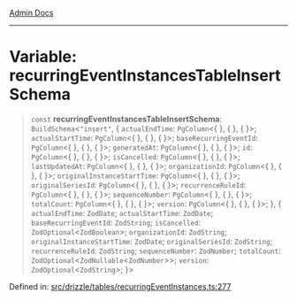 [Admin Docs](/)

***

# Variable: recurringEventInstancesTableInsertSchema

> `const` **recurringEventInstancesTableInsertSchema**: `BuildSchema`\<`"insert"`, \{ `actualEndTime`: `PgColumn`\<\{ \}, \{ \}, \{ \}\>; `actualStartTime`: `PgColumn`\<\{ \}, \{ \}, \{ \}\>; `baseRecurringEventId`: `PgColumn`\<\{ \}, \{ \}, \{ \}\>; `generatedAt`: `PgColumn`\<\{ \}, \{ \}, \{ \}\>; `id`: `PgColumn`\<\{ \}, \{ \}, \{ \}\>; `isCancelled`: `PgColumn`\<\{ \}, \{ \}, \{ \}\>; `lastUpdatedAt`: `PgColumn`\<\{ \}, \{ \}, \{ \}\>; `organizationId`: `PgColumn`\<\{ \}, \{ \}, \{ \}\>; `originalInstanceStartTime`: `PgColumn`\<\{ \}, \{ \}, \{ \}\>; `originalSeriesId`: `PgColumn`\<\{ \}, \{ \}, \{ \}\>; `recurrenceRuleId`: `PgColumn`\<\{ \}, \{ \}, \{ \}\>; `sequenceNumber`: `PgColumn`\<\{ \}, \{ \}, \{ \}\>; `totalCount`: `PgColumn`\<\{ \}, \{ \}, \{ \}\>; `version`: `PgColumn`\<\{ \}, \{ \}, \{ \}\>; \}, \{ `actualEndTime`: `ZodDate`; `actualStartTime`: `ZodDate`; `baseRecurringEventId`: `ZodString`; `isCancelled`: `ZodOptional`\<`ZodBoolean`\>; `organizationId`: `ZodString`; `originalInstanceStartTime`: `ZodDate`; `originalSeriesId`: `ZodString`; `recurrenceRuleId`: `ZodString`; `sequenceNumber`: `ZodNumber`; `totalCount`: `ZodOptional`\<`ZodNullable`\<`ZodNumber`\>\>; `version`: `ZodOptional`\<`ZodString`\>; \}\>

Defined in: [src/drizzle/tables/recurringEventInstances.ts:277](https://github.com/Sourya07/talawa-api/blob/583d62db9438de398bb9012a4a2617e2cb268b08/src/drizzle/tables/recurringEventInstances.ts#L277)
